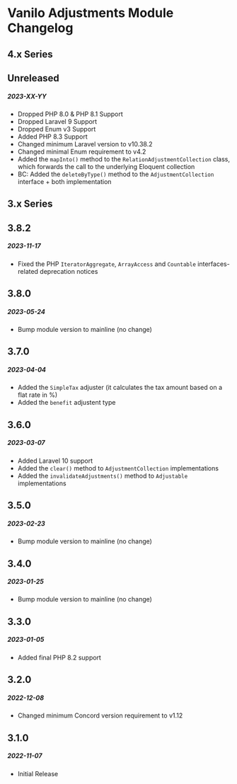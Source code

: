 # Vanilo Adjustments Module Changelog

## 4.x Series

## Unreleased
##### 2023-XX-YY

- Dropped PHP 8.0 & PHP 8.1 Support
- Dropped Laravel 9 Support
- Dropped Enum v3 Support
- Added PHP 8.3 Support
- Changed minimum Laravel version to v10.38.2
- Changed minimal Enum requirement to v4.2
- Added the `mapInto()` method to the `RelationAdjustmentCollection` class, which forwards the call to the underlying Eloquent collection
- BC: Added the `deleteByType()` method to the `AdjustmentCollection` interface + both implementation

## 3.x Series

## 3.8.2
##### 2023-11-17

- Fixed the PHP `IteratorAggregate`, `ArrayAccess` and `Countable` interfaces-related deprecation notices

## 3.8.0
##### 2023-05-24

- Bump module version to mainline (no change)

## 3.7.0
##### 2023-04-04

- Added the `SimpleTax` adjuster (it calculates the tax amount based on a flat rate in %)
- Added the `benefit` adjustent type

## 3.6.0
##### 2023-03-07

- Added Laravel 10 support
- Added the `clear()` method to `AdjustmentCollection` implementations
- Added the `invalidateAdjustments()` method to `Adjustable` implementations

## 3.5.0
##### 2023-02-23

- Bump module version to mainline (no change)

## 3.4.0
##### 2023-01-25

- Bump module version to mainline (no change)

## 3.3.0
##### 2023-01-05

- Added final PHP 8.2 support

## 3.2.0
##### 2022-12-08

- Changed minimum Concord version requirement to v1.12

## 3.1.0
##### 2022-11-07

- Initial Release

